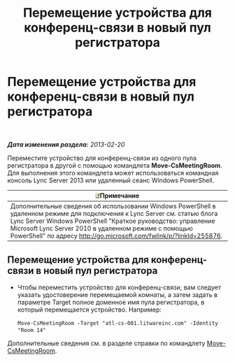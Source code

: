 ﻿---
title: Перемещение устройства для конференц-связи в новый пул регистратора
TOCTitle: Перемещение устройства для конференц-связи в новый пул регистратора
ms:assetid: 26e02ca3-e881-4f90-8bf0-b13649108100
ms:mtpsurl: https://technet.microsoft.com/ru-ru/library/JJ994025(v=OCS.15)
ms:contentKeyID: 52058198
ms.date: 05/19/2016
mtps_version: v=OCS.15
ms.translationtype: HT
---

# Перемещение устройства для конференц-связи в новый пул регистратора

 

_**Дата изменения раздела:** 2013-02-20_

Переместите устройство для конференц-связи из одного пула регистратора в другой с помощью командлета **Move-CsMeetingRoom**. Для выполнения этого командлета может использоваться командная консоль Lync Server 2013 или удаленный сеанс Windows PowerShell.

<table>
<thead>
<tr class="header">
<th><img src="images/Gg398412.note(OCS.15).gif" title="note" alt="note" />Примечание</th>
</tr>
</thead>
<tbody>
<tr class="odd">
<td>Дополнительные сведения об использовании Windows PowerShell в удаленном режиме для подключения к Lync Server см. статью блога Lync Server Windows PowerShell &quot;Краткое руководство: управление Microsoft Lync Server 2010 в удаленном режиме с помощью PowerShell&quot; по адресу <a href="http://go.microsoft.com/fwlink/p/?linkid=255876">http://go.microsoft.com/fwlink/p/?linkId=255876</a>.</td>
</tr>
</tbody>
</table>



## Перемещение устройства для конференц-связи в новый пул регистратора

  - Чтобы переместить устройство для конференц-связи, вам следует указать удостоверение перемещаемой комнаты, а затем задать в параметре Target полное доменное имя пула регистратора, в который перемещается устройство. Например:
    
        Move-CsMeetingRoom -Target "atl-cs-001.litwareinc.com" -Identity "Room 14"

Дополнительные сведения см. в разделе справки по командлету [Move-CsMeetingRoom](move-csmeetingroom.md).

